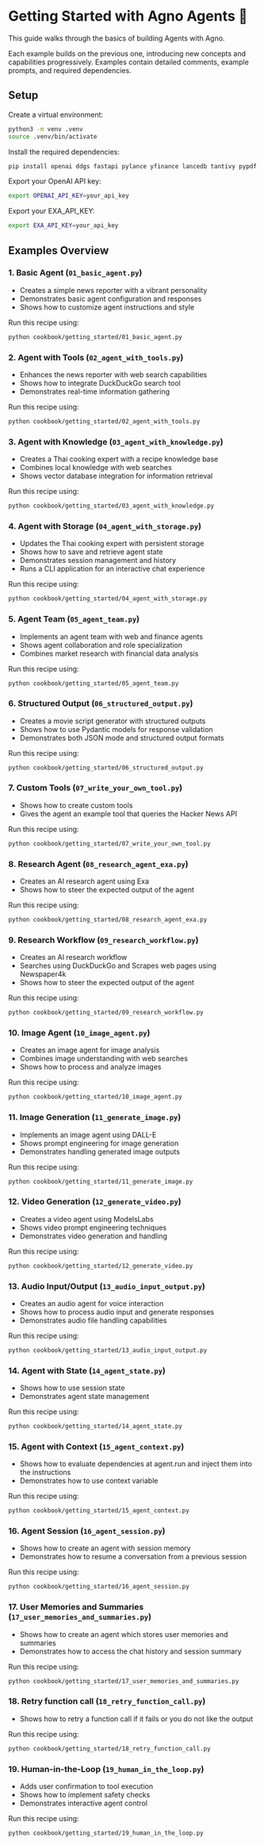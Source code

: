 # Getting Started with Agno Agents 🚀

This guide walks through the basics of building Agents with Agno.

Each example builds on the previous one, introducing new concepts and capabilities progressively. Examples contain detailed comments, example prompts, and required dependencies.

## Setup

Create a virtual environment:

```bash
python3 -m venv .venv
source .venv/bin/activate
```

Install the required dependencies:

```bash
pip install openai ddgs fastapi pylance yfinance lancedb tantivy pypdf requests exa-py newspaper4k lxml_html_clean sqlalchemy agno
```

Export your OpenAI API key:

```bash
export OPENAI_API_KEY=your_api_key
```
Export your EXA_API_KEY:

```bash
export EXA_API_KEY=your_api_key
```

## Examples Overview

### 1. Basic Agent (`01_basic_agent.py`)
- Creates a simple news reporter with a vibrant personality
- Demonstrates basic agent configuration and responses
- Shows how to customize agent instructions and style

Run this recipe using:
```bash
python cookbook/getting_started/01_basic_agent.py
```

### 2. Agent with Tools (`02_agent_with_tools.py`)
- Enhances the news reporter with web search capabilities
- Shows how to integrate DuckDuckGo search tool
- Demonstrates real-time information gathering

Run this recipe using:
```bash
python cookbook/getting_started/02_agent_with_tools.py
```

### 3. Agent with Knowledge (`03_agent_with_knowledge.py`)
- Creates a Thai cooking expert with a recipe knowledge base
- Combines local knowledge with web searches
- Shows vector database integration for information retrieval

Run this recipe using:
```bash
python cookbook/getting_started/03_agent_with_knowledge.py
```

### 4. Agent with Storage (`04_agent_with_storage.py`)
- Updates the Thai cooking expert with persistent storage
- Shows how to save and retrieve agent state
- Demonstrates session management and history
- Runs a CLI application for an interactive chat experience

Run this recipe using:
```bash
python cookbook/getting_started/04_agent_with_storage.py
```

### 5. Agent Team (`05_agent_team.py`)
- Implements an agent team with web and finance agents
- Shows agent collaboration and role specialization
- Combines market research with financial data analysis

Run this recipe using:
```bash
python cookbook/getting_started/05_agent_team.py
```

### 6. Structured Output (`06_structured_output.py`)
- Creates a movie script generator with structured outputs
- Shows how to use Pydantic models for response validation
- Demonstrates both JSON mode and structured output formats

Run this recipe using:
```bash
python cookbook/getting_started/06_structured_output.py
```

### 7. Custom Tools (`07_write_your_own_tool.py`)
- Shows how to create custom tools
- Gives the agent an example tool that queries the Hacker News API

Run this recipe using:
```bash
python cookbook/getting_started/07_write_your_own_tool.py
```

### 8. Research Agent (`08_research_agent_exa.py`)
- Creates an AI research agent using Exa
- Shows how to steer the expected output of the agent

Run this recipe using:
```bash
python cookbook/getting_started/08_research_agent_exa.py
```

### 9. Research Workflow (`09_research_workflow.py`)
- Creates an AI research workflow
- Searches using DuckDuckGo and Scrapes web pages using Newspaper4k
- Shows how to steer the expected output of the agent

Run this recipe using:
```bash
python cookbook/getting_started/09_research_workflow.py
```

### 10. Image Agent (`10_image_agent.py`)
- Creates an image agent for image analysis
- Combines image understanding with web searches
- Shows how to process and analyze images

Run this recipe using:
```bash
python cookbook/getting_started/10_image_agent.py
```

### 11. Image Generation (`11_generate_image.py`)
- Implements an image agent using DALL-E
- Shows prompt engineering for image generation
- Demonstrates handling generated image outputs

Run this recipe using:
```bash
python cookbook/getting_started/11_generate_image.py
```

### 12. Video Generation (`12_generate_video.py`)
- Creates a video agent using ModelsLabs
- Shows video prompt engineering techniques
- Demonstrates video generation and handling

Run this recipe using:
```bash
python cookbook/getting_started/12_generate_video.py
```

### 13. Audio Input/Output (`13_audio_input_output.py`)
- Creates an audio agent for voice interaction
- Shows how to process audio input and generate responses
- Demonstrates audio file handling capabilities

Run this recipe using:
```bash
python cookbook/getting_started/13_audio_input_output.py
```

### 14. Agent with State (`14_agent_state.py`)
- Shows how to use session state
- Demonstrates agent state management

Run this recipe using:
```bash
python cookbook/getting_started/14_agent_state.py
```

### 15. Agent with Context (`15_agent_context.py`)
- Shows how to evaluate dependencies at agent.run and inject them into the instructions
- Demonstrates how to use context variable

Run this recipe using:
```bash
python cookbook/getting_started/15_agent_context.py
```

### 16. Agent Session (`16_agent_session.py`)
- Shows how to create an agent with session memory
- Demonstrates how to resume a conversation from a previous session

Run this recipe using:
```bash
python cookbook/getting_started/16_agent_session.py
```

### 17. User Memories and Summaries (`17_user_memories_and_summaries.py`)
- Shows how to create an agent which stores user memories and summaries
- Demonstrates how to access the chat history and session summary

Run this recipe using:
```bash
python cookbook/getting_started/17_user_memories_and_summaries.py
```

### 18. Retry function call (`18_retry_function_call.py`)
- Shows how to retry a function call if it fails or you do not like the output

Run this recipe using:
```bash
python cookbook/getting_started/18_retry_function_call.py
```


### 19. Human-in-the-Loop (`19_human_in_the_loop.py`)
- Adds user confirmation to tool execution
- Shows how to implement safety checks
- Demonstrates interactive agent control

Run this recipe using:
```bash
python cookbook/getting_started/19_human_in_the_loop.py
```
